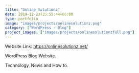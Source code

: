 ```yaml
---
title: "Online Solutionz"
date: 2019-12-23T15:55:44+06:00
type: portfolio
image: "images/projects/onlinesolutionz.png"
category: ["WordPress - Blog"]
project_images: ["images/projects/onlinesolutionzfull.png"]
---
```


Website Link: https://onlinesolutionz.net/

WordPress Blog Website.

Technology, News and How to.